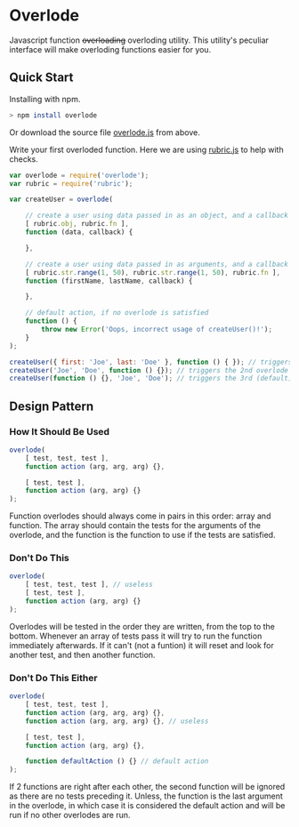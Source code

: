 # Overlode

Javascript function ~~overloading~~ overloding utility. This utility's peculiar interface will make overloding functions easier for you.

## Quick Start

Installing with npm.

```bash
> npm install overlode
```

Or download the source file [overlode.js](#file) from above.

Write your first overloded function. Here we are using [rubric.js](https://github.com/jinger89/rubric) to help with checks.

```javascript
var overlode = require('overlode');
var rubric = require('rubric');

var createUser = overlode(

    // create a user using data passed in as an object, and a callback function
    [ rubric.obj, rubric.fn ],
    function (data, callback) {

    },

    // create a user using data passed in as arguments, and a callback function
    [ rubric.str.range(1, 50), rubric.str.range(1, 50), rubric.fn ],
    function (firstName, lastName, callback) {

    },

    // default action, if no overlode is satisfied
    function () {
        throw new Error('Oops, incorrect usage of createUser()!');
    }
);

createUser({ first: 'Joe', last: 'Doe' }, function () { }); // triggers the 1st overlode
createUser('Joe', 'Doe', function () {}); // triggers the 2nd overlode
createUser(function () {}, 'Joe', 'Doe'); // triggers the 3rd (default) overlode
```

## Design Pattern

### How It Should Be Used

```javascript
overlode(
    [ test, test, test ],
    function action (arg, arg, arg) {},

    [ test, test ],
    function action (arg, arg) {}
);
```

Function overlodes should always come in pairs in this order: array and function. The array should contain the tests for the arguments of the overlode, and the function is the function to use if the tests are satisfied.

### Don't Do This

```javascript
overlode(
    [ test, test, test ], // useless
    [ test, test ],
    function action (arg, arg) {}
);
```

Overlodes will be tested in the order they are written, from the top to the bottom. Whenever an array of tests pass it will try to run the function immediately afterwards. If it can't (not a funtion) it will reset and look for another test, and then another function.

### Don't Do This Either

```javascript
overlode(
    [ test, test, test ],
    function action (arg, arg, arg) {},
    function action (arg, arg, arg) {}, // useless

    [ test, test ],
    function action (arg, arg) {},

    function defaultAction () {} // default action
);
```

If 2 functions are right after each other, the second function will be ignored as there are no tests preceding it. Unless, the function is the last argument in the overlode, in which case it is considered the default action and will be run if no other overlodes are run.
